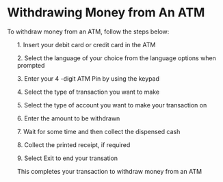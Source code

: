 <h1>Withdrawing Money from An ATM</h1>
<p>To withdraw money from an ATM, follow the steps below:</p>
<p></p>


<ol>
<p>1. Insert your debit card or credit card in the ATM</p>
<p>2. Select the language of your choice from the language options when prompted</p>
<p>3. Enter your 4 -digit ATM Pin by using the keypad</p>
<p>4. Select the type of transaction you want to make</p>
<p>5. Select the type of account you want to make your transaction on</p>
<p>6. Enter the amount to be withdrawn</p>
<p>7. Wait for some time and then collect the dispensed cash</p>
<p>8. Collect the printed receipt, if required</p>
<p>9. Select Exit to end your transation</p>
  <p></p>
  <p> This completes your transaction to withdraw money from an ATM</p>



